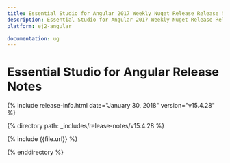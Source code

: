 ```yaml
---
title: Essential Studio for Angular 2017 Weekly Nuget Release Release Notes  
description: Essential Studio for Angular 2017 Weekly Nuget Release Release Notes  
platform: ej2-angular

documentation: ug
---
```


# Essential Studio for  Angular  Release Notes  

{% include release-info.html date="January 30, 2018"  version="v15.4.28" %} 
 
{% directory path: _includes/release-notes/v15.4.28 %}

{% include {{file.url}} %}

{% enddirectory %}


